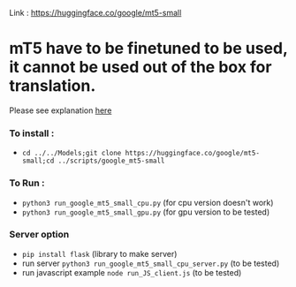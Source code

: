 Link : https://huggingface.co/google/mt5-small

# mT5 have to be finetuned to be used, it cannot be used out of the box for translation.
Please see explanation [here](https://stackoverflow.com/questions/76040850/can-mt5-model-on-huggingface-be-used-for-machine-translation)

### To install : 
- `cd ../../Models;git clone https://huggingface.co/google/mt5-small;cd ../scripts/google_mt5-small`

### To Run :
- `python3 run_google_mt5_small_cpu.py` (for cpu version doesn't work)
- `python3 run_google_mt5_small_gpu.py` (for gpu version to be tested)

### Server option
- `pip install flask` (library to make server)
- run server `python3 run_google_mt5_small_cpu_server.py` (to be tested)
- run javascript example `node run_JS_client.js` (to be tested)